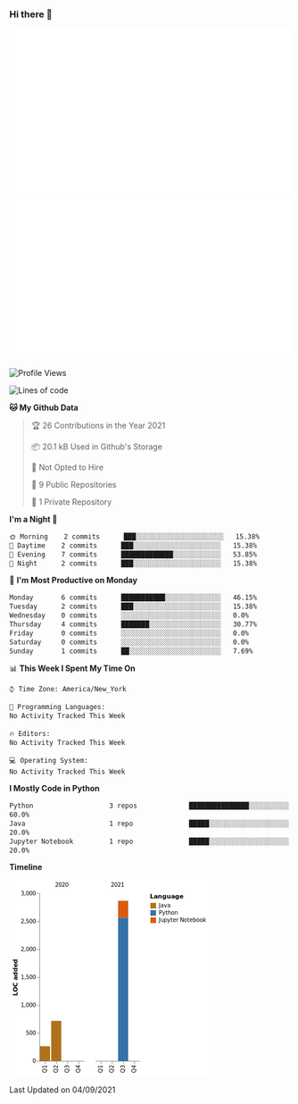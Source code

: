 ### Hi there 👋

<a href="https://github.com/rshiv1029/github-stats">
 
![](https://github.com/rshiv1029/github-stats/blob/master/generated/overview.svg)
![](https://github.com/rshiv1029/github-stats/blob/master/generated/languages.svg)

</a>

<!--START_SECTION:waka-->
![Profile Views](http://img.shields.io/badge/Profile%20Views-0-blue)

![Lines of code](https://img.shields.io/badge/From%20Hello%20World%20I%27ve%20Written-3848%20lines%20of%20code-blue)

**🐱 My Github Data** 

> 🏆 26 Contributions in the Year 2021
 > 
> 📦 20.1 kB Used in Github's Storage 
 > 
> 🚫 Not Opted to Hire
 > 
> 📜 9 Public Repositories 
 > 
> 🔑 1 Private Repository 
 > 
**I'm a Night 🦉** 

```text
🌞 Morning    2 commits      ███░░░░░░░░░░░░░░░░░░░░░░   15.38% 
🌆 Daytime    2 commits      ███░░░░░░░░░░░░░░░░░░░░░░   15.38% 
🌃 Evening    7 commits      █████████████░░░░░░░░░░░░   53.85% 
🌙 Night      2 commits      ███░░░░░░░░░░░░░░░░░░░░░░   15.38%

```
📅 **I'm Most Productive on Monday** 

```text
Monday       6 commits      ███████████░░░░░░░░░░░░░░   46.15% 
Tuesday      2 commits      ███░░░░░░░░░░░░░░░░░░░░░░   15.38% 
Wednesday    0 commits      ░░░░░░░░░░░░░░░░░░░░░░░░░   0.0% 
Thursday     4 commits      ███████░░░░░░░░░░░░░░░░░░   30.77% 
Friday       0 commits      ░░░░░░░░░░░░░░░░░░░░░░░░░   0.0% 
Saturday     0 commits      ░░░░░░░░░░░░░░░░░░░░░░░░░   0.0% 
Sunday       1 commits      ██░░░░░░░░░░░░░░░░░░░░░░░   7.69%

```


📊 **This Week I Spent My Time On** 

```text
⌚︎ Time Zone: America/New_York

💬 Programming Languages: 
No Activity Tracked This Week

🔥 Editors: 
No Activity Tracked This Week

💻 Operating System: 
No Activity Tracked This Week

```

**I Mostly Code in Python** 

```text
Python                   3 repos             ███████████████░░░░░░░░░░   60.0% 
Java                     1 repo              █████░░░░░░░░░░░░░░░░░░░░   20.0% 
Jupyter Notebook         1 repo              █████░░░░░░░░░░░░░░░░░░░░   20.0%

```


**Timeline**

![Chart not found](https://raw.githubusercontent.com/rshiv1029/rshiv1029/main/charts/bar_graph.png) 


 Last Updated on 04/09/2021
<!--END_SECTION:waka-->

<!--
**rshiv1029/rshiv1029** is a ✨ _special_ ✨ repository because its `README.md` (this file) appears on your GitHub profile.

Here are some ideas to get you started:

- 🔭 I’m currently working on ...
- 🌱 I’m currently learning ...
- 👯 I’m looking to collaborate on ...
- 🤔 I’m looking for help with ...
- 💬 Ask me about ...
- 📫 How to reach me: ...
- 😄 Pronouns: ...
- ⚡ Fun fact: ...
-->
